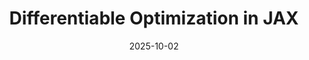 ---
title: "Differentiable Optimization in JAX"
date: 2025-10-02
ccategories: 
  -tutorials
permalink: tutorials/Optimization/
use_math: true
---